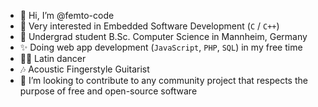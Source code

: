 - 👋 Hi, I’m @femto-code
- 👀 Very interested in Embedded Software Development (`C` / `C++`)
- 🌱 Undergrad student B.Sc. Computer Science in Mannheim, Germany
- ✨ Doing web app development (`JavaScript`, `PHP`, `SQL`) in my free time
- 🕺🏼 Latin dancer
- 🎶 Acoustic Fingerstyle Guitarist
- 💞️ I’m looking to contribute to any community project that respects the purpose of free and open-source software
<!-- - 📫 How to reach me ... -->

<!---
femto-code/femto-code is a ✨ special ✨ repository because its `README.md` (this file) appears on your GitHub profile.
You can click the Preview link to take a look at your changes.
--->
